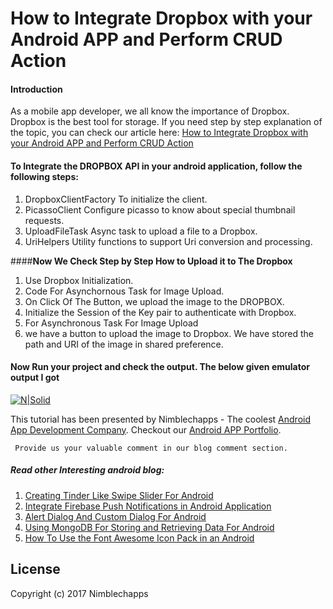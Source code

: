 # How to Integrate Dropbox with your Android APP and Perform CRUD Action

#### **Introduction**

As a mobile app developer, we all know the importance of Dropbox. Dropbox is the best tool for storage. If you need step by step explanation of the topic, you can check our article here: [How to Integrate Dropbox with your Android APP and Perform CRUD Action](https://insights.nimblechapps.com/app-development/android-app-development/how-to-integrate-dropbox-with-your-android-app-and-perform-crud-action)

#### **To Integrate the DROPBOX API in your android application, follow the following steps:**

 1. DropboxClientFactory To initialize the client.
 2. PicassoClient Configure picasso to know about special thumbnail requests.
 3. UploadFileTask Async task to upload a file to a Dropbox.
 4. UriHelpers Utility functions to support Uri conversion and processing.

####**Now We Check Step by Step How to Upload it to The Dropbox**
1.	Use Dropbox Initialization.
2.	Code For Asynchornous Task for Image Upload.
3.	On Click Of The Button, we upload the image to the DROPBOX.
4.	Initialize the Session of the Key pair to authenticate with Dropbox.
5.	For Asynchronous Task For Image Upload
6.	we have a button to upload the image to Dropbox. We have stored the path and URI of the image in shared preference.


#### **Now Run your project and check the output. The below given emulator output I got**

[![N|Solid](https://insights.nimblechapps.com/wp-content/uploads/2017/10/dropbox-integration-329x565.png)](https://insights.nimblechapps.com/app-development/android-app-development/how-to-integrate-dropbox-with-your-android-app-and-perform-crud-action)

This tutorial has been presented by Nimblechapps - The coolest [Android App Development Company](https://www.nimblechapps.com/android-app-development-company). Checkout our [Android APP Portfolio](https://www.nimblechapps.com/portfolio/mobile-app-development).

     Provide us your valuable comment in our blog comment section.

##### **Read other Interesting android blog:**

 1. [Creating Tinder Like Swipe Slider For Android](https://insights.nimblechapps.com/app-development/android-app-development/creating-tinder-like-swipe-slider-for-android)
 2. [Integrate Firebase Push Notifications in Android Application](https://insights.nimblechapps.com/app-development/android-app-development/integrate-firebase-push-notifications-android-application)
 3. [Alert Dialog And Custom Dialog For Android](https://insights.nimblechapps.com/app-development/android-app-development/alert-dialog-custom-dialog-android)
 4. [Using MongoDB For Storing and Retrieving Data For Android](https://insights.nimblechapps.com/app-development/android-app-development/using-mongodb-storing-retrieving-data-android)
 5. [How To Use the Font Awesome Icon Pack in an Android](https://insights.nimblechapps.com/app-development/android-app-development/how-to-use-the-font-awesome-icon-pack-in-an-android)

## **License**

Copyright (c) 2017 Nimblechapps
